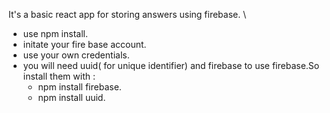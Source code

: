 It's a basic react app for storing answers using firebase. \
- use npm install.
- initate your fire base account.
- use your own credentials. 
- you will need uuid( for unique identifier) and firebase to use firebase.So install them with :
   - npm install firebase. 
   - npm install uuid.

